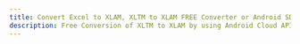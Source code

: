 ---title: Convert Excel to XLAM, XLTM to XLAM FREE Converter or Android SDKdescription: Free Conversion of XLTM to XLAM by using Android Cloud APIs & SDKs. Also Create, Edit & Render Microsoft Excel, CSV and SpreadsheetML worksheets or spreadsheet in the Cloud.---